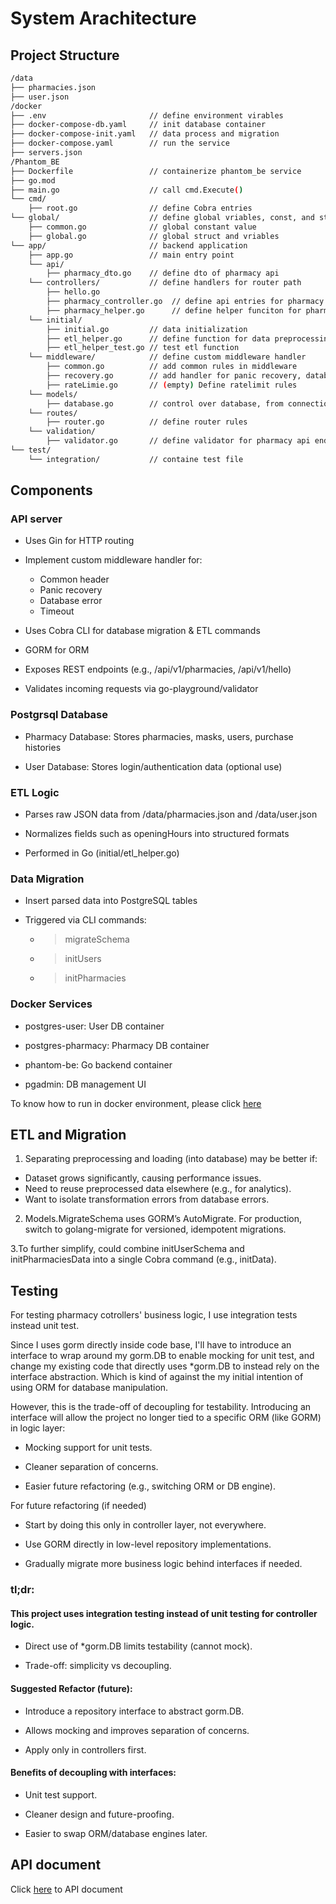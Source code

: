 # System Arachitecture

## Project Structure ##

```bash
/data
├── pharmacies.json
├── user.json
/docker
├── .env                       // define environment virables
├── docker-compose-db.yaml     // init database container
├── docker-compose-init.yaml   // data process and migration
├── docker-compose.yaml        // run the service
├── servers.json
/Phantom_BE
├── Dockerfile                 // containerize phantom_be service
├── go.mod
├── main.go                    // call cmd.Execute()
└── cmd/
    ├── root.go                // define Cobra entries
└── global/                    // define global vriables, const, and struct
    ├── common.go              // global constant value
    ├── global.go              // global struct and vriables
└── app/                       // backend application
    ├── app.go                 // main entry point
    └── api/          
        ├── pharmacy_dto.go    // define dto of pharmacy api
    └── controllers/           // define handlers for router path
        ├── hello.go  
        ├── pharmacy_controller.go  // define api entries for pharmacy
        ├── pharmacy_helper.go      // define helper funciton for pharmacy api
    └── initial/              
        ├── initial.go         // data initialization 
        ├── etl_helper.go      // define function for data preprocessing
        ├── etl_helper_test.go // test etl function
    └── middleware/            // define custom middleware handler
        ├── common.go          // add common rules in middleware
        ├── recovery.go        // add handler for panic recovery, database error and timeout
        ├── rateLimie.go       // (empty) Define ratelimit rules
    └── models/              
        ├── database.go        // control over database, from connection to migration
    └── routes/
        ├── router.go          // define router rules
    └── validation/
        ├── validator.go       // define validator for pharmacy api endpoints
└── test/    
    └── integration/           // containe test file
```
## Components ##
### API server ###
+ Uses Gin for HTTP routing

+ Implement custom middleware handler for:
    - Common header
    - Panic recovery
    - Database error
    - Timeout
+ Uses Cobra CLI for database migration & ETL commands
+ GORM for ORM
+ Exposes REST endpoints (e.g., /api/v1/pharmacies, /api/v1/hello)
+ Validates incoming requests via go-playground/validator

### Postgrsql Database ###

+ Pharmacy Database: Stores pharmacies, masks, users, purchase histories

+ User Database: Stores login/authentication data (optional use)

### ETL Logic ###
+ Parses raw JSON data from /data/pharmacies.json and /data/user.json

+ Normalizes fields such as openingHours into structured formats

+ Performed in Go (initial/etl_helper.go)

### Data Migration ###
+ Insert parsed data into PostgreSQL tables

+ Triggered via CLI commands:       
    - > migrateSchema
    - > initUsers
    - > initPharmacies

### Docker Services ###
+ postgres-user: User DB container

+ postgres-pharmacy: Pharmacy DB container

+ phantom-be: Go backend container

+ pgadmin: DB management UI

To know how to run in docker environment, please click [here](./deployment.md)



## ETL and Migration ##

1. Separating preprocessing and loading (into database) may be better if:

+ Dataset grows significantly, causing performance issues.
+ Need to reuse preprocessed data elsewhere (e.g., for analytics).
+ Want to isolate transformation errors from database errors.

2. Models.MigrateSchema uses GORM’s AutoMigrate. For production, switch to golang-migrate for versioned, idempotent migrations.


3.To further simplify, could combine initUserSchema and initPharmaciesData into a single Cobra command (e.g., initData).

## Testing ##

For testing pharmacy cotrollers' business logic, I use integration tests instead unit test. 

Since I uses gorm directly inside code base, I'll have to introduce an interface to wrap around my gorm.DB to enable mocking for unit test, and change my existing code that directly uses *gorm.DB to instead rely on the interface abstraction. Which is kind of against the my initial intention of using ORM for database manipulation.

However, this is the trade-off of decoupling for testability. Introducing an interface will allow the project no longer tied to a specific ORM (like GORM) in logic layer:

+ Mocking support for unit tests.

+ Cleaner separation of concerns.

+ Easier future refactoring (e.g., switching ORM or DB engine).

For future refactoring (if needed)

- Start by doing this only in controller layer, not everywhere.

- Use GORM directly in low-level repository implementations.

- Gradually migrate more business logic behind interfaces if needed.

### tl;dr:

#### This project uses integration testing instead of unit testing for controller logic.

+ Direct use of *gorm.DB limits testability (cannot mock).

+ Trade-off: simplicity vs decoupling.

#### Suggested Refactor (future):

+ Introduce a repository interface to abstract gorm.DB.

+ Allows mocking and improves separation of concerns.

+ Apply only in controllers first.

#### Benefits of decoupling with interfaces:

+ Unit test support.

+ Cleaner design and future-proofing.

+ Easier to swap ORM/database engines later.

## API document ##
Click [here](./api.md) to API document 